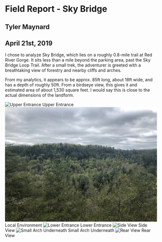 # Field Report - Sky Bridge
## Tyler Maynard
## April 21st, 2019

I chose to analyze Sky Bridge, which lies on a roughly 0.8-mile trail at Red River Gorge. It sits less than a mile beyond the parking area, past the Sky Bridge Loop Trail. After a small trek, the adventurer is greeted with a breathtaking view of forestry and nearby cliffs and arches.

From my analytics, it appears to be approx. 85ft long, about 18ft wide, and has a depth of roughly 50ft. From a birdseye view, this gives it and estimated area of about 1,530 square feet. I would say this is close to the actual dimensions of the landform.

![Upper Entrance](upper_entrance.JPG)
Upper Entrance
![Local Environment](env.JPG)
Local Environment
![Lower Entrance](lower_entrance.JPG)
Lower Entrance
![Side View](side_view.JPG)
Side View
![Small Arch Underneath](little_arch.JPG)
Small Arch Underneath
![Rear View](rear_view.JPG)
Rear View




<!-- title="upper_entrance"  -->
<!-- <img src="https://live.staticflickr.com/65535/33837057308_9ee1ecd4b0_k.jpg" width="2048" height="1536" alt="upper_entrance"></a><script async src="//embedr.flickr.com/assets/client-code.js" charset="utf-8"></script> -->